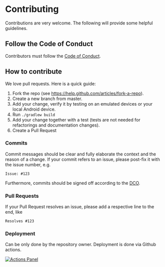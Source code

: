 # Contributing

Contributions are very welcome. The following will provide some helpful guidelines.

## Follow the Code of Conduct

Contributors must follow the [Code of Conduct](CODE-OF-CONDUCT.md).

## How to contribute

We love pull requests. Here is a quick guide:

1. Fork the repo (see https://help.github.com/articles/fork-a-repo).
1. Create a new branch from master.
1. Add your change, verify it by testing on an emulated devices or your local Android device.
1. Run `./gradlew build`
1. Add your change together with a test (tests are not needed for refactorings and documentation changes).
1. Create a Pull Request

### Commits

Commit messages should be clear and fully elaborate the context and the reason of a change.
If your commit refers to an issue, please post-fix it with the issue number, e.g.

```
Issue: #123
```

Furthermore, commits should be signed off according to the [DCO](DCO.md).

### Pull Requests

If your Pull Request resolves an issue, please add a respective line to the end, like

```
Resolves #123
```

### Deployment

Can be only done by the repository owner. Deployment is done via Github actions.

[![Actions Panel](https://img.shields.io/badge/actionspanel-enabled-brightgreen)](https://www.actionspanel.app/app/klassm/andFHEM)

